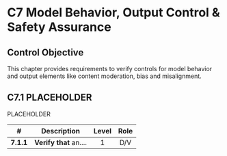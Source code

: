 # C7 Model Behavior, Output Control & Safety Assurance

## Control Objective

This chapter provides requirements to verify controls for model behavior and output elements like content moderation, bias and misalignment. 

## C7.1 PLACEHOLDER

PLACEHOLDER

| # | Description | Level | Role |
|:--------:|---------------------------------------------------------------------------------------------------------------------|:---:|:---:|
| **7.1.1** | **Verify that** an.... | 1   | D/V |
